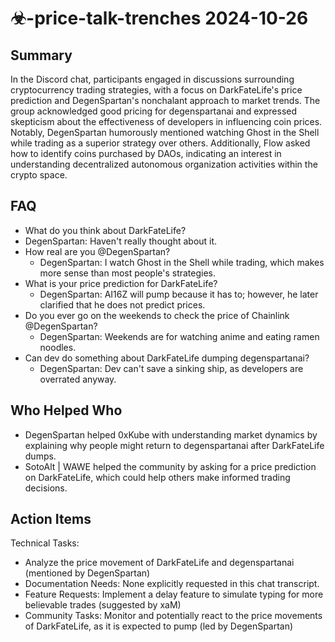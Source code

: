# ☣-price-talk-trenches 2024-10-26

## Summary
 In the Discord chat, participants engaged in discussions surrounding cryptocurrency trading strategies, with a focus on DarkFateLife's price prediction and DegenSpartan's nonchalant approach to market trends. The group acknowledged good pricing for degenspartanai and expressed skepticism about the effectiveness of developers in influencing coin prices. Notably, DegenSpartan humorously mentioned watching Ghost in the Shell while trading as a superior strategy over others. Additionally, Flow asked how to identify coins purchased by DAOs, indicating an interest in understanding decentralized autonomous organization activities within the crypto space.

## FAQ
 - What do you think about DarkFateLife?
  - DegenSpartan: Haven't really thought about it.
- How real are you @DegenSpartan?
  - DegenSpartan: I watch Ghost in the Shell while trading, which makes more sense than most people's strategies.
- What is your price prediction for DarkFateLife?
  - DegenSpartan: AI16Z will pump because it has to; however, he later clarified that he does not predict prices.
- Do you ever go on the weekends to check the price of Chainlink @DegenSpartan?
  - DegenSpartan: Weekends are for watching anime and eating ramen noodles.
- Can dev do something about DarkFateLife dumping degenspartanai?
  - DegenSpartan: Dev can't save a sinking ship, as developers are overrated anyway.

## Who Helped Who
 - DegenSpartan helped 0xKube with understanding market dynamics by explaining why people might return to degenspartanai after DarkFateLife dumps.
- SotoAlt | WAWE helped the community by asking for a price prediction on DarkFateLife, which could help others make informed trading decisions.

## Action Items
 Technical Tasks:
  - Analyze the price movement of DarkFateLife and degenspartanai (mentioned by DegenSpartan)
- Documentation Needs: None explicitly requested in this chat transcript.
- Feature Requests: Implement a delay feature to simulate typing for more believable trades (suggested by xaM)
- Community Tasks: Monitor and potentially react to the price movements of DarkFateLife, as it is expected to pump (led by DegenSpartan)


